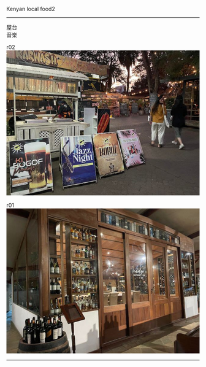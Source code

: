 Kenyan local food2

_________________________________________________________


屋台  
音楽  

r02  
![x](assets/r02.jpg)  



r01  
![x](assets/r01.jpg)  

_________________________________________________________

